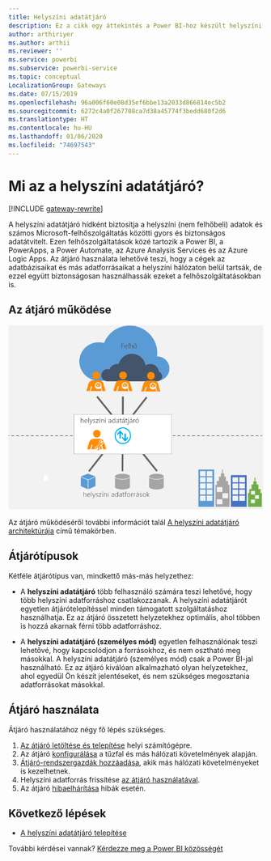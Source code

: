```yaml
---
title: Helyszíni adatátjáró
description: Ez a cikk egy áttekintés a Power BI-hoz készült helyszíni adatátjáróhoz. Ezt az átjárót használhatja DirectQuery-adatforrásokon történő munkához. Helyszíni adatokkal rendelkező felhőbeli adatkészletek frissítésére is használhatja ezt az átjárót.
author: arthiriyer
ms.author: arthii
ms.reviewer: ''
ms.service: powerbi
ms.subservice: powerbi-service
ms.topic: conceptual
LocalizationGroup: Gateways
ms.date: 07/15/2019
ms.openlocfilehash: 96a006f60e08d35ef6bbe13a2033d866814ec5b2
ms.sourcegitcommit: 6272c4a0f267708ca7d38a45774f3bedd680f2d6
ms.translationtype: HT
ms.contentlocale: hu-HU
ms.lasthandoff: 01/06/2020
ms.locfileid: "74697543"
---
```

# <a name="what-is-an-on-premises-data-gateway"></a>Mi az a helyszíni adatátjáró?

[!INCLUDE [gateway-rewrite](includes/gateway-rewrite.md)]

A helyszíni adatátjáró hídként biztosítja a helyszíni (nem felhőbeli) adatok és számos Microsoft-felhőszolgáltatás közötti gyors és biztonságos adatátvitelt. Ezen felhőszolgáltatások közé tartozik a Power BI, a PowerApps, a Power Automate, az Azure Analysis Services és az Azure Logic Apps. Az átjáró használata lehetővé teszi, hogy a cégek az adatbázisaikat és más adatforrásaikat a helyszíni hálózaton belül tartsák, de ezzel együtt biztonságosan használhassák ezeket a felhőszolgáltatásokban is.

## <a name="how-the-gateway-works"></a>Az átjáró működése

![Az átjáró áttekintése](media/service-gateway-onprem/on-premises-data-gateway.png)

Az átjáró működéséről további információt talál [A helyszíni adatátjáró architektúrája](/data-integration/gateway/service-gateway-onprem-indepth) című témakörben.

## <a name="types-of-gateways"></a>Átjárótípusok

Kétféle átjárótípus van, mindkettő más-más helyzethez:

* A **helyszíni adatátjáró** több felhasználó számára teszi lehetővé, hogy több helyszíni adatforráshoz csatlakozzanak. A helyszíni adatátjárót egyetlen átjárótelepítéssel minden támogatott szolgáltatáshoz használhatja. Ez az átjáró összetett helyzetekhez optimális, ahol többen is hozzá akarnak férni több adatforráshoz.

* A **helyszíni adatátjáró (személyes mód)** egyetlen felhasználónak teszi lehetővé, hogy kapcsolódjon a forrásokhoz, és nem osztható meg másokkal. A helyszíni adatátjáró (személyes mód) csak a Power BI-jal használható. Ez az átjáró kiválóan alkalmazható olyan helyzetekhez, ahol egyedül Ön készít jelentéseket, és nem szükséges megosztania adatforrásokat másokkal.

## <a name="use-a-gateway"></a>Átjáró használata

Átjáró használatához négy fő lépés szükséges.

1. [Az átjáró letöltése és telepítése](/data-integration/gateway/service-gateway-install) helyi számítógépre.
1. Az átjáró [konfigurálása](/data-integration/gateway/service-gateway-app) a tűzfal és más hálózati követelmények alapján.
1. [Átjáró-rendszergazdák hozzáadása](/data-integration/gateway/service-gateway-manage), akik más hálózati követelményeket is kezelhetnek.
1. Helyszíni adatforrás frissítése [az átjáró használatával](service-gateway-sql-tutorial.md).
1. Az átjáró [hibaelhárítása](service-gateway-onprem-tshoot.md) hibák esetén.

## <a name="next-steps"></a>Következő lépések

* [A helyszíni adatátjáró telepítése](/data-integration/gateway/service-gateway-install)

További kérdései vannak? [Kérdezze meg a Power BI közösségét](https://community.powerbi.com/)
